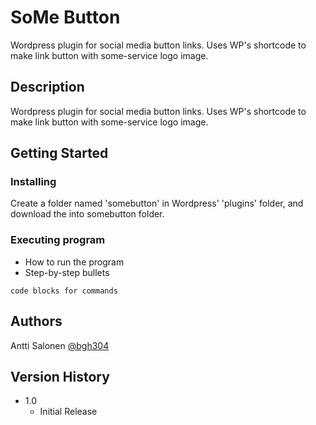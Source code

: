# SoMe Button

Wordpress plugin for social media button links. Uses WP's shortcode to make link button with some-service logo image.

## Description

Wordpress plugin for social media button links. Uses WP's shortcode to make link button with some-service logo image.

## Getting Started

### Installing

Create a folder named 'somebutton' in Wordpress' 'plugins' folder, and download the into somebutton folder.

### Executing program

* How to run the program
* Step-by-step bullets
```
code blocks for commands
```
## Authors

Antti Salonen
[@bgh304](https://github.com/bgh304)

## Version History

* 1.0
    * Initial Release
